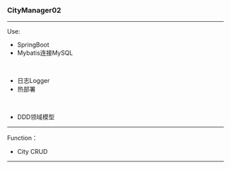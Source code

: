 
### CityManager02

---

Use:

- SpringBoot
- Mybatis连接MySQL

<br/>

- 日志Logger
- 热部署

<br/>

- DDD领域模型

---

Function：

- City CRUD

---
